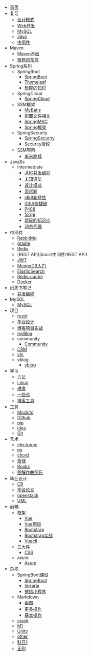 - [首页](/)
- 复习
  - [设计模式](docs/复习/设计模式)
  - [Web开发](docs/复习/Web开发)
  - [MySQL](docs/复习/MySQL)
  - [Java](docs/复习/Java)
  - [中间件](docs/复习/中间件)
- Maven
  - [Maven基础](docs/Maven/Maven基础)
  - [琐碎的东西](docs/Maven/琐碎的东西)
- Spring系列
  - SpringBoot
    - [SpringBoot](docs/Spring系列/SpringBoot/SpringBoot)
    - [Thymeleaf](docs/Spring系列/SpringBoot/Thymeleaf)
    - [琐碎的知识](docs/Spring系列/SpringBoot/琐碎的知识)
  - SpringCloud
    - [SpringCloud](docs/Spring系列/SpringCloud/SpringCloud)
  - SSM框架
    - [MyBatis](docs/Spring系列/SSM框架/MyBatis)
    - [配置文件相关](docs/Spring系列/SSM框架/配置文件相关)
    - [SpringMVC](docs/Spring系列/SSM框架/SpringMVC)
    - [Spring框架](docs/Spring系列/SSM框架/Spring框架)
  - SpringSecurity
    - [SpringSecurity](docs/Spring系列/SpringSecurity/SpringSecurity)
    - [Security授权](docs/Spring系列/SpringSecurity/Security授权)
  - SSM项目
    - [米米商城](docs/Spring系列/SSM项目/米米商城)
- JavaSe
  - Intermediate
    - [JUC并发编程](docs/JavaSe/Intermediate/JUC并发编程)
    - [未知语法](docs/JavaSe/Intermediate/未知语法)
    - [设计模式](docs/JavaSe/Intermediate/设计模式)
    - [面试题](docs/JavaSe/Intermediate/面试题)
    - [jdk8新特性](docs/JavaSe/Intermediate/jdk8新特性)
    - [IDEA快捷键](docs/JavaSe/Intermediate/IDEA快捷键)
    - [P488](docs/JavaSe/Intermediate/P488)
    - [forge](docs/JavaSe/Intermediate/forge)
    - [琐碎的知识点](docs/JavaSe/Intermediate/琐碎的知识点)
    - [动态代理](docs/JavaSe/Intermediate/动态代理)
- 中间件
  - [RabbitMq](docs/中间件/RabbitMq)
  - [gradle](docs/中间件/gradle)
  - [Redis](docs/中间件/Redis)
  - [REST API](docs/中间件/REST API)
  - [JWT](docs/中间件/JWT)
  - [MongoDB入门](docs/中间件/MongoDB入门)
  - [ElasticSearch](docs/中间件/ElasticSearch)
  - [Redis-cache](docs/中间件/Redis-cache)
  - [Docker](docs/中间件/Docker)
- 纸质书笔记
  - [并发编程](docs/纸质书笔记/并发编程)
- MySQL
  - [MySQL](docs/MySQL/MySQL)
- 项目
  - [ruoyi](docs/项目/ruoyi)
  - [毕业设计](docs/项目/毕业设计)
  - [博客项目实战](docs/项目/博客项目实战)
  - [myBlog](docs/项目/myBlog)
  - community
    - [Community](docs/项目/community/Community)
  - [CRM](docs/项目/CRM)
  - [vhr](docs/项目/vhr)
  - vblog
    - [vblog](docs/项目/vblog/vblog)
- 学习
  - [方法](docs/学习/方法)
  - [Linux](docs/学习/Linux)
  - [进度](docs/学习/进度)
  - [一些点](docs/学习/一些点)
  - [博客工具](docs/学习/博客工具)
- 工具
  - [Mockito](docs/工具/Mockito)
  - [Github](docs/工具/Github)
  - [pip](docs/工具/pip)
  - [idea](docs/工具/idea)
  - [Git](docs/工具/Git)
- 艺术
  - [electronic](docs/艺术/electronic)
  - [ps](docs/艺术/ps)
  - [chord](docs/艺术/chord)
  - [旋律](docs/艺术/旋律)
  - [Books](docs/艺术/Books)
  - [图解作曲配乐](docs/艺术/图解作曲配乐)
- 毕业设计
  - [CR](docs/毕业设计/CR)
  - [毕设论文](docs/毕业设计/毕设论文)
  - [openstack](docs/毕业设计/openstack)
  - [UML](docs/毕业设计/UML)
- 前端
  - 框架
    - [Vue](docs/前端/框架/Vue)
    - [Vue项目](docs/前端/框架/Vue项目)
    - [Bootstrap](docs/前端/框架/Bootstrap)
    - [Bootstrap实战](docs/前端/框架/Bootstrap实战)
    - [Vuecli](docs/前端/框架/Vuecli)
  - 三大件
    - [CSS](docs/前端/三大件/CSS)
  - axure
    - [Axure](docs/前端/axure/Axure)
- 杂项
  - SpringBoot课设
    - [SpringBoot](docs/杂项/SpringBoot课设/SpringBoot)
    - [terraria](docs/杂项/SpringBoot课设/terraria)
    - [微信小程序](docs/杂项/SpringBoot课设/微信小程序)
  - Markdown
    - [画图](docs/杂项/Markdown/画图)
    - [更多操作](docs/杂项/Markdown/更多操作)
    - [基本操作](docs/杂项/Markdown/基本操作)
  - [crack](docs/杂项/crack)
  - [M1](docs/杂项/M1)
  - [Unity](docs/杂项/Unity)
  - [other](docs/杂项/other)
  - [科目1](docs/杂项/科目1)
  - [正则](docs/杂项/正则)
